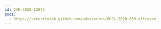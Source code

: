 ```yaml
---
id: CVE-2020-12873
pocs:
  - https://securitylab.github.com/advisories/GHSL-2020-039-alfresco
---
```

